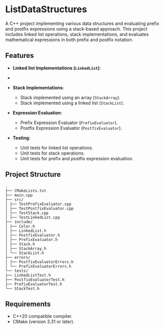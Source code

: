 # ListDataStructures

A C++ project implementing various data structures and evaluating prefix and postfix expressions using a stack-based
approach. This project includes linked list operations, stack implementations, and evaluates mathematical expressions in
both prefix and postfix notation.

## Features

- **Linked list Implementations (`LinkedList`)**:
-
- **Stack Implementations**:
    - Stack implemented using an array (`StackArray`).
    - Stack implemented using a linked list (`StackList`).

- **Expression Evaluation**:
    - Prefix Expression Evaluator (`PrefixEvaluator`).
    - Postfix Expression Evaluator (`PostfixEvaluator`).

- **Testing**:
    - Unit tests for linked list operations.
    - Unit tests for stack operations.
    - Unit tests for prefix and postfix expression evaluation.

## Project Structure

```
.
├── CMakeLists.txt
├── main.cpp 
├── src/
│ ├── TestPrefixEvaluator.cpp
│ ├── TestPostfixEvaluator.cpp
│ ├── TestStack.cpp
│ ├── TestLinkedList.cpp
├── include/
│ ├── Color.h
│ ├── LinkedList.h
│ ├── PostfixEvaluator.h
│ ├── PrefixEvaluator.h
│ ├── Stack.h
│ ├── StackArray.h
│ └── StackList.h
├── errors/
│ ├── PostfixEvaluatorErrors.h
│ └── PrefixEvaluatorErrors.h
└── tests/
├── LinkedListTest.h
├── PostfixEvaluatorTest.h
├── PrefixEvaluatorTest.h
└── StackTest.h
```

## Requirements

- C++20 compatible compiler.
- CMake (version 3.31 or later).
